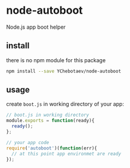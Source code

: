 node-autoboot
=============

Node.js app boot helper

install
-------

there is no npm module for this package

```bash
npm install --save YChebotaev/node-autoboot
```

usage
-----

create `boot.js` in working directory of your app:

```javascript
// boot.js in working directory
module.exports = function(ready){
  ready();
};
```

```javascript
// your app code
require('autoboot')(function(err){
  // at this point app environmet are ready
});
```
